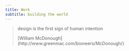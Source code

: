 ```yaml
---
title: Work
subtitle: building the world
---
```


> design is the first sign of human intention
>
> <footer>[William McDonough](http://www.greenmac.com/bioneers/McDonough/)</footer>
